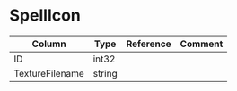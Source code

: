 # SpellIcon

| Column | Type | Reference | Comment |
|--------|------|-----------|---------|
|ID|int32|||
|TextureFilename|string|||
